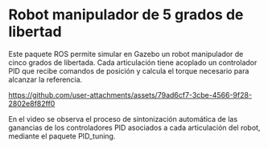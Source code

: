 # Robot manipulador de 5 grados de libertad

Este paquete ROS permite simular en Gazebo un robot manipulador de cinco grados de libertada. Cada articulación tiene acoplado un controlador PID que recibe comandos de posición y calcula el torque necesario para alcanzar la referencia.

https://github.com/user-attachments/assets/79ad6cf7-3cbe-4566-9f28-2802e8f82ff0

En el video se observa el proceso de sintonización automática de las ganancias de los controladores PID asociados a cada articulación del robot, mediante el paquete PID_tuning.
